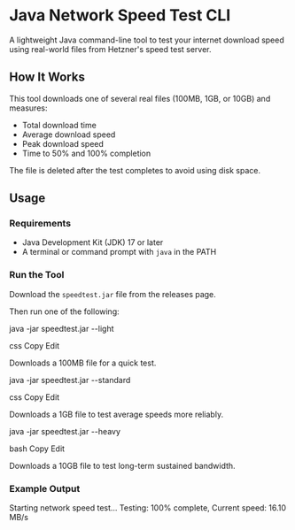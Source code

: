 # Java Network Speed Test CLI

A lightweight Java command-line tool to test your internet download speed using real-world files from Hetzner's speed test server.

## How It Works

This tool downloads one of several real files (100MB, 1GB, or 10GB) and measures:
- Total download time
- Average download speed
- Peak download speed
- Time to 50% and 100% completion

The file is deleted after the test completes to avoid using disk space.

## Usage

### Requirements

- Java Development Kit (JDK) 17 or later
- A terminal or command prompt with `java` in the PATH

### Run the Tool

Download the `speedtest.jar` file from the releases page.

Then run one of the following:

java -jar speedtest.jar --light

css
Copy
Edit

Downloads a 100MB file for a quick test.

java -jar speedtest.jar --standard

css
Copy
Edit

Downloads a 1GB file to test average speeds more reliably.

java -jar speedtest.jar --heavy

bash
Copy
Edit

Downloads a 10GB file to test long-term sustained bandwidth.

### Example Output

Starting network speed test...
Testing: 100% complete, Current speed: 16.10 MB/s
